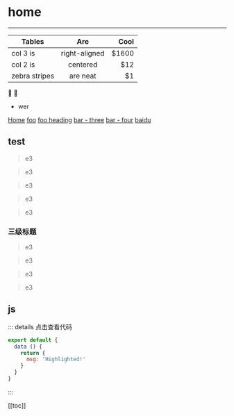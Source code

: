 # home
***

| Tables        | Are           | Cool  |
| ------------- |:-------------:| -----:|
| col 3 is      | right-aligned | $1600 |
| col 2 is      | centered      |   $12 |
| zebra stripes | are neat      |    $1 |

:tada: :100:

* wer

[Home](/) <!-- 跳转到根部的 README.md -->
[foo](/views/) <!-- 跳转到 foo 文件夹的 index.html -->
[foo heading](./#heading) <!-- 跳转到 foo/index.html 的特定标题位置 -->
[bar - three](../bar/three.md) <!-- 具体文件可以使用 .md 结尾（推荐） -->
[bar - four](../bar/four.html) <!-- 也可以用 .html -->
[baidu](https://www.baidu.com)

## test
>e3

>e3

>e3

>e3

>e3
### 三级标题
>e3

>e3

>e3

>e3

## js

::: details 点击查看代码
``` js {4}
export default {
  data () {
    return {
      msg: 'Highlighted!'
    }
  }
}
```
:::

[[toc]]